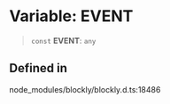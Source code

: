 # Variable: EVENT

> `const` **EVENT**: `any`

## Defined in

node_modules/blockly/blockly.d.ts:18486
